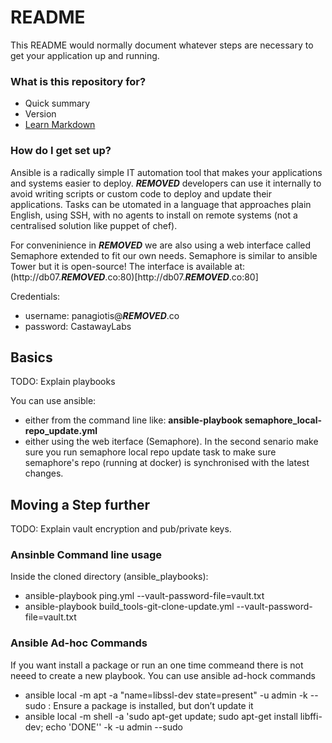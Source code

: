# README #

This README would normally document whatever steps are necessary to get your application up and running.

### What is this repository for? ###

* Quick summary
* Version
* [Learn Markdown](https://bitbucket.org/tutorials/markdowndemo)

### How do I get set up? ###

Ansible is a radically simple IT automation tool that makes your applications and systems easier to deploy. 
***REMOVED*** developers can use it internally to avoid writing scripts or custom code to deploy and update their applications.
Tasks can be utomated in a language that approaches plain English, using SSH, with no agents to install on remote systems (not a centralised solution like puppet of chef).

For conveninience in ***REMOVED*** we are also using a web interface called Semaphore extended to fit our own needs.
Semaphore is similar to ansible Tower but it is open-source!
The interface is available at: (http://db07.***REMOVED***.co:80)[http://db07.***REMOVED***.co:80]

Credentials:
* username: panagiotis@***REMOVED***.co
* password: CastawayLabs

## Basics ##

TODO: Explain playbooks

You can use ansible:
* either from the command line like: **ansible-playbook semaphore_local-repo_update.yml**
* either using the web iterface (Semaphore).
In the second senario make sure you run semaphore local repo update task to make sure semaphore's repo (running at docker) is synchronised with the latest changes.
 

## Moving a Step further ##

TODO: Explain vault encryption and pub/private keys.


### Ansinble Command line usage ###

Inside the cloned directory (ansible_playbooks):

* ansible-playbook ping.yml --vault-password-file=vault.txt
* ansible-playbook build_tools-git-clone-update.yml  --vault-password-file=vault.txt


### Ansible Ad-hoc Commands ###

If you want install a package or run an one time commeand there is not neeed to create a new playbook.
You can use ansible ad-hock commands

* ansible local -m apt -a "name=libssl-dev state=present" -u admin -k --sudo : Ensure a package is installed, but don’t update it
* ansible local -m shell -a 'sudo apt-get update; sudo apt-get install libffi-dev; echo 'DONE'' -k -u admin --sudo